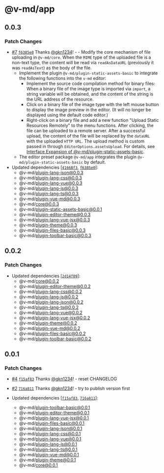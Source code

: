 # @v-md/app

## 0.0.3

### Patch Changes

- [#7](https://github.com/v-md/v-md/pull/7) [`f6385e0`](https://github.com/v-md/v-md/commit/f6385e0a49dfa8370be876cc953fbfa8d5711b20) Thanks [@gkn1234](https://github.com/gkn1234)! - - Modify the core mechanism of file uploading in `@v-md/core`. When the `MIME` type of the uploaded file is a non-text type, the content will be read via `readAsDataURL` (previously it was `readAsText`) as the body of the file.
  - Implement the plugin `@v-md/plugin-static-assets-basic` to integrate the following functions into the `v-md` editor:
    - Implement the source code compilation method for binary files: When a binary file of the image type is imported via `import`, a string variable will be obtained, and the content of the string is the URL address of the resource.
    - Click on a binary file of the image type with the left mouse button to display the image preview in the editor. (It will no longer be displayed using the default code editor.)
    - Right-click on a binary file and add a new function "Upload Static Resources Remotely" to the menu functions. After clicking, the file can be uploaded to a remote server. After a successful upload, the content of the file will be replaced by the `dataURL` with the uploaded `HTTP URL`. The upload method is custom passed in through `EditorOptions.assetsUpload`. For details, see [Interface Expansion of @v-md/plugin-static-assets-basic](/plugins/static-assets-basic/src/index.ts).
  - The editor preset package `@v-md/app` integrates the plugin `@v-md/plugin-static-assets-basic` by default.
- Updated dependencies [[`41668f3`](https://github.com/v-md/v-md/commit/41668f3dc06b23a061a7a811c9c14e5926f64ed6), [`f6385e0`](https://github.com/v-md/v-md/commit/f6385e0a49dfa8370be876cc953fbfa8d5711b20)]:
  - @v-md/plugin-lang-json@0.0.3
  - @v-md/plugin-lang-css@0.0.3
  - @v-md/plugin-lang-vue@0.0.3
  - @v-md/plugin-lang-js@0.0.3
  - @v-md/plugin-lang-ts@0.0.3
  - @v-md/plugin-vue-md@0.0.3
  - @v-md/core@0.0.3
  - @v-md/plugin-static-assets-basic@0.0.1
  - @v-md/plugin-editor-theme@0.0.3
  - @v-md/plugin-lang-vue-jsx@0.0.3
  - @v-md/plugin-theme@0.0.3
  - @v-md/plugin-files-basic@0.0.3
  - @v-md/plugin-toolbar-basic@0.0.3

## 0.0.2

### Patch Changes

- Updated dependencies [[`2d14f09`](https://github.com/v-md/v-md/commit/2d14f09f14e9d1bd14f4a40e1b11a7beb6e4eca6)]:
  - @v-md/core@0.0.2
  - @v-md/plugin-editor-theme@0.0.2
  - @v-md/plugin-lang-css@0.0.2
  - @v-md/plugin-lang-js@0.0.2
  - @v-md/plugin-lang-json@0.0.2
  - @v-md/plugin-lang-ts@0.0.2
  - @v-md/plugin-lang-vue@0.0.2
  - @v-md/plugin-lang-vue-jsx@0.0.2
  - @v-md/plugin-theme@0.0.2
  - @v-md/plugin-vue-md@0.0.2
  - @v-md/plugin-files-basic@0.0.2
  - @v-md/plugin-toolbar-basic@0.0.2

## 0.0.1

### Patch Changes

- [#4](https://github.com/v-md/v-md/pull/4) [`f15af83`](https://github.com/v-md/v-md/commit/f15af83da041f6eb5eb100c63e6d8de93fd70776) Thanks [@gkn1234](https://github.com/gkn1234)! - reset CHANGELOG

- [#2](https://github.com/v-md/v-md/pull/2) [`716a811`](https://github.com/v-md/v-md/commit/716a8114a4559a475ac2fe24133a5b71f4bcff8f) Thanks [@gkn1234](https://github.com/gkn1234)! - try to publish version first

- Updated dependencies [[`f15af83`](https://github.com/v-md/v-md/commit/f15af83da041f6eb5eb100c63e6d8de93fd70776), [`716a811`](https://github.com/v-md/v-md/commit/716a8114a4559a475ac2fe24133a5b71f4bcff8f)]:
  - @v-md/plugin-toolbar-basic@0.0.1
  - @v-md/plugin-editor-theme@0.0.1
  - @v-md/plugin-lang-vue-jsx@0.0.1
  - @v-md/plugin-files-basic@0.0.1
  - @v-md/plugin-lang-json@0.0.1
  - @v-md/plugin-lang-css@0.0.1
  - @v-md/plugin-lang-vue@0.0.1
  - @v-md/plugin-lang-js@0.0.1
  - @v-md/plugin-lang-ts@0.0.1
  - @v-md/plugin-vue-md@0.0.1
  - @v-md/plugin-theme@0.0.1
  - @v-md/core@0.0.1
